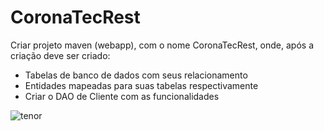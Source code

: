 # CoronaTecRest
Criar projeto maven (webapp), com o nome CoronaTecRest, onde, após a criação deve ser criado:

 - Tabelas de banco de dados com seus relacionamento
 - Entidades mapeadas para suas tabelas respectivamente
 - Criar o DAO de Cliente com as funcionalidades
 
![tenor](https://drive.google.com/file/d/1YNW-ImKPxYidRup5mK2xVnI_EFUXFFsj/view?usp=sharing)
